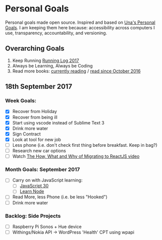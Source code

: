 Personal Goals
==============

Personal goals made open source. Inspired and based on [Una's Personal Goals](https://github.com/una/personal-goals). I am keeping them here because: accessibility across computers I use, transparency, accountability, and versioning.

## Overarching Goals
1. Keep Running [Running Log 2017](/running/2017-weekly.md)
2. Always be Learning, Always be Coding
3. Read more books: [currently reading](/books/books-in-progress.md) / [read since October 2016](/books/books-read.md)

## 18th September 2017

### Week Goals:
- [x] Recover from Holiday
- [x] Recover from being ill
- [x] Start using vscode instead of Sublime Text 3
- [x] Drink more water
- [x] Sign Contract
- [x] Look at tool for new job
- [ ] Less phone (i.e. don't check first thing before breakfast. Keep in bag?)
- [ ] Research new car options
- [ ] Watch [The How, What and Why of Migrating to ReactJS video](https://www.youtube.com/watch?v=QVna1-9yMuA&feature=youtu.be)

### Month Goals: September 2017
- [ ] Carry on with JavaScript learning:
	- [ ] [JavaScript 30](https://javascript30.com/)
	- [ ] [Learn Node](https://learnnode.com)
- [ ] Read More, less Phone (i.e. be less "Hooked")
- [ ] Drink more water

### Backlog: Side Projects
- [ ] Raspberry Pi Sonos + Hue device
- [ ] Withings/Nokia API -> WordPress 'Health' CPT using wpapi
